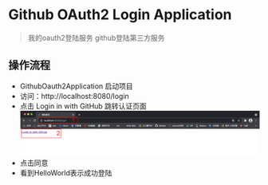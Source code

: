 # Github OAuth2 Login Application

> 我的oauth2登陆服务
> github登陆第三方服务

## 操作流程

- GithubOauth2Application 启动项目
- 访问：http://localhost:8080/login
- 点击 Login in with GitHub 跳转认证页面
  ![img.png](img.png)
- 点击同意
- 看到HelloWorld表示成功登陆

